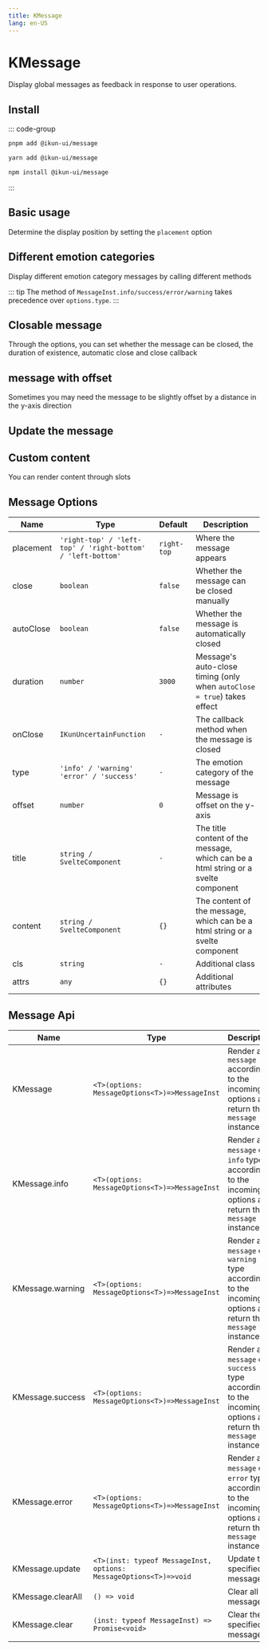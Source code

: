 ```yaml
---
title: KMessage
lang: en-US
---
```


# KMessage

Display global messages as feedback in response to user operations.

## Install

::: code-group

```bash [pnpm]
pnpm add @ikun-ui/message
```

```bash [yarn]
yarn add @ikun-ui/message
```

```bash [npm]
npm install @ikun-ui/message
```

:::

## Basic usage

Determine the display position by setting the `placement` option

<demo src="../../../../example/message/basic.svelte" github="Message"></demo>

## Different emotion categories

Display different emotion category messages by calling different methods

::: tip
The method of `MessageInst.info/success/error/warning` takes precedence over `options.type`.
:::

<demo src="../../../../example/message/type.svelte" github="Message"></demo>

## Closable message

Through the options, you can set whether the message can be closed,
the duration of existence, automatic close and close callback

<demo src="../../../../example/message/close.svelte" github="Message"></demo>

## message with offset

Sometimes you may need the message to be slightly offset by a distance in the y-axis direction

<demo src="../../../../example/message/offset.svelte" github="Message"></demo>

## Update the message

<demo src="../../../../example/message/update.svelte" github="Message"></demo>

## Custom content

You can render content through slots

<demo src="../../../../example/message/custom.svelte" github="Message"></demo>

## Message Options

| Name      | Type                                                        | Default     | Description                                                                        |
| --------- | ----------------------------------------------------------- | ----------- | ---------------------------------------------------------------------------------- |
| placement | `'right-top' / 'left-top' / 'right-bottom' / 'left-bottom'` | `right-top` | Where the message appears                                                          |
| close     | `boolean`                                                   | `false`     | Whether the message can be closed manually                                         |
| autoClose | `boolean`                                                   | `false`     | Whether the message is automatically closed                                        |
| duration  | `number`                                                    | `3000`      | Message's auto-close timing (only when `autoClose = true`) takes effect            |
| onClose   | `IKunUncertainFunction`                                     | `-`         | The callback method when the message is closed                                     |
| type      | `'info' / 'warning'  'error' / 'success'`                   | `-`         | The emotion category of the message                                                |
| offset    | `number`                                                    | `0`         | Message is offset on the y-axis                                                    |
| title     | `string / SvelteComponent`                                  | `-`         | The title content of the message, which can be a html string or a svelte component |
| content   | `string / SvelteComponent`                                  | `{}`        | The content of the message, which can be a html string or a svelte component       |
| cls       | `string`                                                    | `-`         | Additional class                                                                   |
| attrs     | `any`                                                       | `{}`        | Additional attributes                                                              |

## Message Api

| Name              | Type                                                              | Description                                                                                              |
| ----------------- | ----------------------------------------------------------------- | -------------------------------------------------------------------------------------------------------- |
| KMessage          | `<T>(options: MessageOptions<T>)=>MessageInst`                    | Render a `message` according to the incoming options and return the `message` instance                   |
| KMessage.info     | `<T>(options: MessageOptions<T>)=>MessageInst`                    | Render a `message` of `info` type according to the incoming options and return the `message` instance    |
| KMessage.warning  | `<T>(options: MessageOptions<T>)=>MessageInst`                    | Render a `message` of `warning` type according to the incoming options and return the `message` instance |
| KMessage.success  | `<T>(options: MessageOptions<T>)=>MessageInst`                    | Render a `message` of `success` type according to the incoming options and return the `message` instance |
| KMessage.error    | `<T>(options: MessageOptions<T>)=>MessageInst`                    | Render a `message` of `error` type according to the incoming options and return the `message` instance   |
| KMessage.update   | `<T>(inst: typeof MessageInst, options: MessageOptions<T>)=>void` | Update the specified message                                                                             |
| KMessage.clearAll | `() => void`                                                      | Clear all messages                                                                                       |
| KMessage.clear    | `(inst: typeof MessageInst) => Promise<void>`                     | Clear the specified message                                                                              |
